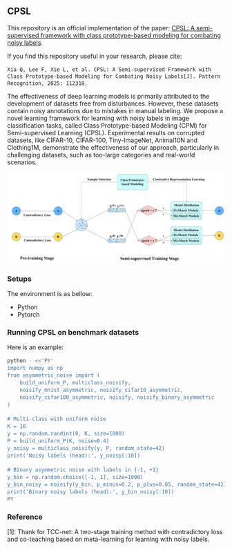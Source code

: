 ## CPSL

This repository is an official implementation of the paper: [CPSL: A semi-supervised framework with class prototype-based modeling for combating noisy labels](https://www.sciencedirect.com/science/article/abs/pii/S0031320325009793).

If you find this repository useful in your research, please cite:

```
Xia Q, Lee F, Xie L, et al. CPSL: A Semi-supervised Framework with Class Prototype-based Modeling for Combating Noisy Labels[J]. Pattern Recognition, 2025: 112318.
```

The effectiveness of deep learning models is primarily attributed to the development of datasets free from disturbances. However, these datasets contain noisy annotations due to mistakes in manual labeling. We propose a novel learning framework for learning with noisy labels in image classification tasks, called Class Prototype-based Modeling (CPM) for Semi-supervised Learning (CPSL). Experimental results on corrupted datasets, like CIFAR-10, CIFAR-100, Tiny-ImageNet, Animal10N and Clothing1M, demonstrate the effectiveness of our approach, particularly in challenging datasets, such as too-large categories and real-world scenarios.

![overview](docs/CPSL.jpg)

### Setups

The environment is as bellow:

- Python
- Pytorch

### Running CPSL on benchmark datasets

Here is an example:

```bash
python - <<'PY'
import numpy as np
from asymmetric_noise import (
    build_uniform_P, multiclass_noisify,
    noisify_mnist_asymmetric, noisify_cifar10_asymmetric,
    noisify_cifar100_asymmetric, noisify, noisify_binary_asymmetric
)

# Multi-class with uniform noise
K = 10
y = np.random.randint(0, K, size=1000)
P = build_uniform_P(K, noise=0.4)
y_noisy = multiclass_noisify(y, P, random_state=42)
print('Noisy labels (head):', y_noisy[:10])

# Binary asymmetric noise with labels in {-1, +1}
y_bin = np.random.choice([-1, 1], size=1000)
y_bin_noisy = noisify(y_bin, p_minus=0.2, p_plus=0.05, random_state=42)
print('Binary noisy labels (head):', y_bin_noisy[:10])
PY
```

### Reference

[1]: Thank for TCC-net: A two-stage training method with contradictory loss and co-teaching based on meta-learning for learning with noisy labels.
